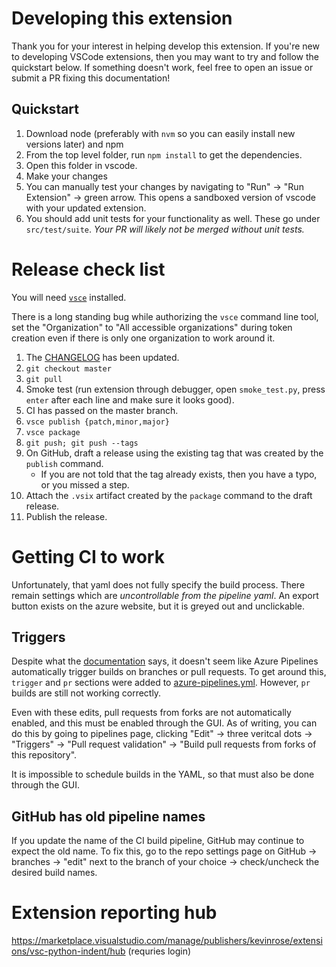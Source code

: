# Developing this extension

Thank you for your interest in helping develop this extension. If you're new to developing VSCode extensions, then you may want to try and follow the quickstart below. If something doesn't work, feel free to open an issue or submit a PR fixing this documentation!

## Quickstart

1. Download node (preferably with `nvm` so you can easily install new versions later) and npm
1. From the top level folder, run `npm install` to get the dependencies.
1. Open this folder in vscode.
1. Make your changes
1. You can manually test your changes by navigating to "Run" -> "Run Extension" -> green arrow. This opens a sandboxed version of vscode with your updated extension.
1. You should add unit tests for your functionality as well. These go under `src/test/suite`. *Your PR will likely not be merged without unit tests.*

# Release check list

You will need [`vsce`](https://github.com/Microsoft/vscode-vsce) installed.

There is a long standing bug while authorizing the `vsce` command line tool, set the "Organization" to "All accessible organizations" during token creation even if there is only one organization to work around it.

1. The [CHANGELOG](./CHANGELOG.md) has been updated.
1. `git checkout master`
1. `git pull`
1. Smoke test (run extension through debugger, open `smoke_test.py`, press `enter` after each line and make sure it looks good).
1. CI has passed on the master branch.
1. `vsce publish {patch,minor,major}`
1. `vsce package`
1. `git push; git push --tags`
1. On GitHub, draft a release using the existing tag that was created by the `publish` command.
    * If you are not told that the tag already exists, then you have a typo, or you missed a step.
1. Attach the `.vsix` artifact created by the `package` command to the draft release.
1. Publish the release.

# Getting CI to work

Unfortunately, that yaml does not fully specify the build process. There remain settings
which are *uncontrollable from the pipeline yaml*. An export button exists on the azure website,
but it is greyed out and unclickable.

## Triggers

Despite what the [documentation](https://docs.microsoft.com/en-us/azure/devops/pipelines/yaml-schema?view=azure-devops&tabs=schema#triggers)
says, it doesn't seem like Azure Pipelines automatically trigger builds on branches or pull requests.
To get around this, `trigger` and `pr` sections were added to [azure-pipelines.yml](./azure-pipelines.yml).
However, `pr` builds are still not working correctly.

Even with these edits, pull requests from forks are not automatically enabled, and this must be enabled through the GUI.
As of writing, you can do this by going to pipelines page, clicking "Edit" ->
three veritcal dots -> "Triggers" -> "Pull request validation" ->
"Build pull requests from forks of this repository".

It is impossible to schedule builds in the YAML, so that must also be done through the GUI.

## GitHub has old pipeline names

If you update the name of the CI build pipeline, GitHub may continue to expect the old name.
To fix this, go to the repo settings page on GitHub -> branches -> "edit" next to the branch of your choice
-> check/uncheck the desired build names.

# Extension reporting hub

https://marketplace.visualstudio.com/manage/publishers/kevinrose/extensions/vsc-python-indent/hub (requries login)
